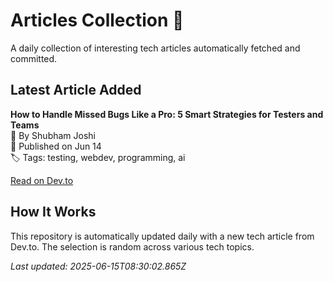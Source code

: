 # Articles Collection 📒

A daily collection of interesting tech articles automatically fetched and committed.

## Latest Article Added

**How to Handle Missed Bugs Like a Pro: 5 Smart Strategies for Testers and Teams**  
👤 By Shubham Joshi  
📅 Published on Jun 14  
🏷 Tags: testing, webdev, programming, ai  

[Read on Dev.to](https://dev.to/shubham-theqa/how-to-handle-missed-bugs-like-a-pro-5-smart-strategies-for-testers-and-teams-3ob1)

## How It Works

This repository is automatically updated daily with a new tech article from Dev.to. The selection is random across various tech topics.

_Last updated: 2025-06-15T08:30:02.865Z_
